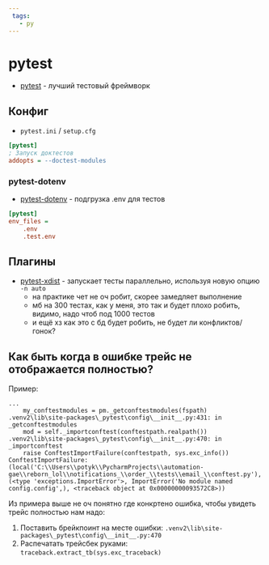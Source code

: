 ```yaml
---
 tags:
   - py
---
```


# pytest

- [pytest](https://docs.pytest.org/en/7.2.x/) - лучший тестовый фреймворк

## Конфиг

- `pytest.ini` / `setup.cfg`

```ini
[pytest]
; Запуск доктестов
addopts = --doctest-modules
```

### pytest-dotenv

- [pytest-dotenv](https://pypi.org/project/pytest-dotenv/) - подгрузка .env для тестов

```ini
[pytest]
env_files =
    .env
    .test.env
```

## Плагины

- [pytest-xdist](https://pypi.org/project/pytest-xdist/) - запускает тесты параллельно, используя новую опцию `-n auto`
    - на практике чет не оч робит, скорее замедляет выполнение
    - мб на 300 тестах, как у меня, это так и будет плохо робить, видимо, надо чтоб под 1000 тестов
    - и ещё хз как это с бд будет робить, не будет ли конфликтов/гонок?


## Как быть когда в ошибке трейс не отображается полностью?

Пример:

```
...
    my_conftestmodules = pm._getconftestmodules(fspath)
.venv2\lib\site-packages\_pytest\config\__init__.py:431: in _getconftestmodules
    mod = self._importconftest(conftestpath.realpath())
.venv2\lib\site-packages\_pytest\config\__init__.py:470: in _importconftest
    raise ConftestImportFailure(conftestpath, sys.exc_info())
ConftestImportFailure: (local('C:\\Users\\potyk\\PycharmProjects\\automation-gae\\reborn_lol\\notifications_\\order_\\tests\\email_\\conftest.py'), (<type 'exceptions.ImportError'>, ImportError('No module named config.config',), <traceback object at 0x00000000093572C8>))
```

Из примера выше не оч понятно где конкртено ошибка, чтобы увидеть трейс полностью нам надо:

1. Поставить брейкпоинт на месте ошибки: `.venv2\lib\site-packages\_pytest\config\__init__.py:470`
2. Распечатать трейсбек руками: `traceback.extract_tb(sys.exc_traceback)`

